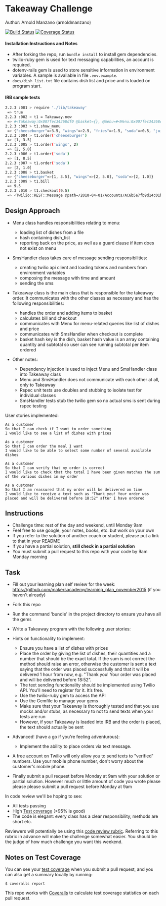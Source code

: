 Takeaway Challenge
==================
Author: Arnold Manzano (arnoldmanzano)

[![Build Status](https://travis-ci.org/arnoldmanzano/takeaway-challenge.svg?branch=master)](https://travis-ci.org/arnoldmanzano/takeaway-challenge)
[![Coverage Status](https://coveralls.io/repos/github/arnoldmanzano/takeaway-challenge/badge.svg?branch=master)](https://coveralls.io/github/arnoldmanzano/takeaway-challenge?branch=master)

#### Installation Instructions and Notes
* After forking the repo, run ``` bundle install ``` to install gem dependencies.
* twilio-ruby gem is used for text messaging capabilities, an account is required.
* dotenv-rails gem is used to store sensitive information in environment variables. A sample is available in file ```.env.example```.
* ```docs/dish_list.txt``` file contains dish list and price and is loaded on program start.

#### IRB sample tests


```sh
2.2.3 :001 > require './lib/takeaway'
 => true
2.2.3 :002 > t1 = Takeaway.new
 => #<Takeaway:0x007fec34368df0 @basket={}, @menu=#<Menu:0x007fec34368dc8 @dish_list={"cheeseburger"=>3.5, "wings"=>2.5, "fries"=>1.5, "soda"=>0.5, "juice"=>0.5}>, @sms_handler=#<SmsHandler:0x007fec34363508>>
2.2.3 :003 > t1.show_menu
 => {"cheeseburger"=>3.5, "wings"=>2.5, "fries"=>1.5, "soda"=>0.5, "juice"=>0.5}
2.2.3 :004 > t1.order('cheeseburger')
 => [1, 3.5]
2.2.3 :005 > t1.order('wings', 2)
 => [2, 5.0]
2.2.3 :006 > t1.order('soda')
 => [1, 0.5]
2.2.3 :007 > t1.order('soda')
 => [2, 1.0]
2.2.3 :008 > t1.basket
 => {"cheeseburger"=>[1, 3.5], "wings"=>[2, 5.0], "soda"=>[2, 1.0]}
2.2.3 :009 > t1.bill
 => 9.5
2.2.3 :010 > t1.checkout(9.5)
 => <Twilio::REST::Message @path=/2010-04-01/Accounts/AC6b5e7fb9d14c01ba6507be6c4f455faf/Messages/SM59dcce36bd1d4ae8830a08ee361d038a>
```
Design Approach
-------

* Menu class handles responsibilities relating to menu:
	* loading list of dishes from a file
	* hash containing dish_list
	* reporting back on the price, as well as a guard clause if item does not exist on menu


* SmsHandler class takes care of message sending responsibilities:
	* creating twilio api client and loading tokens and numbers from environment variables
	* composing the message with time and amount
	* sending the sms

* Takeaway class is the main class that is responsible for the takeaway order. It communicates with the other classes as necessary and has the following responsibilities:
	* handles the order and adding items to basket
	* calculates bill and checkout
	* communicates with Menu for menu-related queries like list of dishes and price
	* communicates with SmsHandler when checkout is complete
	* basket hash key is the dish, basket hash value is an array containing quantity and subtotal so user can see running subtotal per item ordered

 
* Other notes:
	* Dependency injection is used to inject Menu and SmsHandler class into Takeaway class
	* Menu and SmsHandler does not communicate with each other at all, only to Takeaway
	* Rspec unit tests use doubles and stubbing to isolate test for individual classes
	* SmsHandler tests stub the twilio gem so no actual sms is sent during rspec testing

User stories implemented:
```
As a customer
So that I can check if I want to order something
I would like to see a list of dishes with prices

As a customer
So that I can order the meal I want
I would like to be able to select some number of several available dishes

As a customer
So that I can verify that my order is correct
I would like to check that the total I have been given matches the sum of the various dishes in my order

As a customer
So that I am reassured that my order will be delivered on time
I would like to receive a text such as "Thank you! Your order was placed and will be delivered before 18:52" after I have ordered
```



Instructions
-------

* Challenge time: rest of the day and weekend, until Monday 9am
* Feel free to use google, your notes, books, etc. but work on your own
* If you refer to the solution of another coach or student, please put a link to that in your README
* If you have a partial solution, **still check in a partial solution**
* You must submit a pull request to this repo with your code by 9am Monday morning

Task
-----

* Fill out your learning plan self review for the week: https://github.com/makersacademy/learning_plan_november2015 (if you haven't already)
* Fork this repo
* Run the command 'bundle' in the project directory to ensure you have all the gems
* Write a Takeaway program with the following user stories:


* Hints on functionality to implement:
  * Ensure you have a list of dishes with prices
  * Place the order by giving the list of dishes, their quantities and a number that should be the exact total. If the sum is not correct the method should raise an error, otherwise the customer is sent a text saying that the order was placed successfully and that it will be delivered 1 hour from now, e.g. "Thank you! Your order was placed and will be delivered before 18:52".
  * The text sending functionality should be implemented using Twilio API. You'll need to register for it. It’s free.
  * Use the twilio-ruby gem to access the API
  * Use the Gemfile to manage your gems
  * Make sure that your Takeaway is thoroughly tested and that you use mocks and/or stubs, as necessary to not to send texts when your tests are run
  * However, if your Takeaway is loaded into IRB and the order is placed, the text should actually be sent

* Advanced! (have a go if you're feeling adventurous):
  * Implement the ability to place orders via text message.

* A free account on Twilio will only allow you to send texts to "verified" numbers. Use your mobile phone number, don't worry about the customer's mobile phone.
* Finally submit a pull request before Monday at 9am with your solution or partial solution.  However much or little amount of code you wrote please please please submit a pull request before Monday at 9am


In code review we'll be hoping to see:

* All tests passing
* High [Test coverage](https://github.com/makersacademy/course/blob/master/pills/test_coverage.md) (>95% is good)
* The code is elegant: every class has a clear responsibility, methods are short etc.

Reviewers will potentially be using this [code review rubric](docs/review.md).  Referring to this rubric in advance will make the challenge somewhat easier.  You should be the judge of how much challenge you want this weekend.

Notes on Test Coverage
------------------

You can see your [test coverage](https://github.com/makersacademy/course/blob/master/pills/test_coverage.md) when you submit a pull request, and you can also get a summary locally by running:

```
$ coveralls report
```

This repo works with [Coveralls](https://coveralls.io/) to calculate test coverage statistics on each pull request.